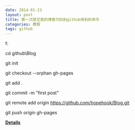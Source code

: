 ```yaml
---
date: 2014-01-23
layout: post
title: 第一次提交我的博客代码到github用到的命令
categories: 教程
tags: github
---
```


f:

cd github\Blog

git init   

git checkout --orphan gh-pages

git add .

git commit -m "first post"

git remote add origin https://github.com/hopehook/Blog.git

git push origin gh-pages

**[Details](http://www.ruanyifeng.com/blog/2012/08/blogging_with_jekyll.html)**
